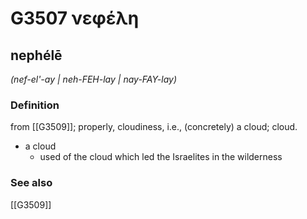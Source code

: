 # G3507 νεφέλη

## nephélē

_(nef-el'-ay | neh-FEH-lay | nay-FAY-lay)_

### Definition

from [[G3509]]; properly, cloudiness, i.e., (concretely) a cloud; cloud.

- a cloud
  - used of the cloud which led the Israelites in the wilderness

### See also

[[G3509]]

